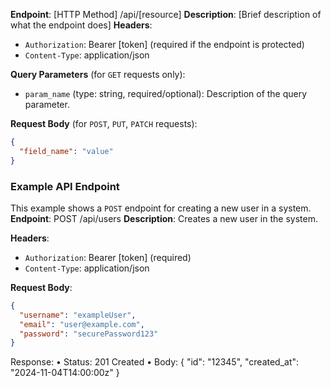 **Endpoint**: [HTTP Method] /api/[resource]
**Description**: [Brief description of what the endpoint does]
**Headers**:
- `Authorization`: Bearer [token] (required if the endpoint is protected)
- `Content-Type`: application/json

**Query Parameters** (for `GET` requests only):
- `param_name` (type: string, required/optional): Description of the query parameter.

**Request Body** (for `POST`, `PUT`, `PATCH` requests):
```json
{
  "field_name": "value" 
}
```

### Example API Endpoint
This example shows a `POST` endpoint for creating a new user in a system.
**Endpoint**: POST /api/users
**Description**: Creates a new user in the system.

**Headers**:
- `Authorization`: Bearer [token] (required)
- `Content-Type`: application/json

**Request Body**:
```json
{
  "username": "exampleUser", 
  "email": "user@example.com", 
  "password": "securePassword123" 
}
```
Response:
•	Status: 201 Created
•	Body:
{
  "id": "12345", 
  "created_at": "2024-11-04T14:00:00z" 
}
